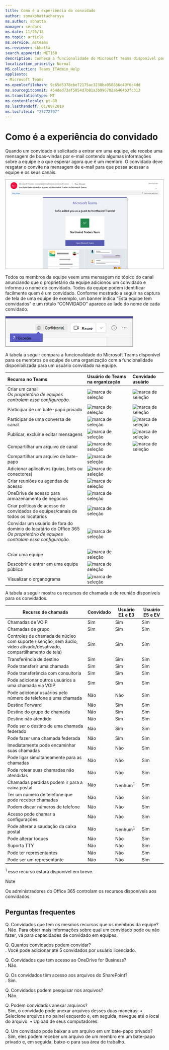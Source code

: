 ```yaml
---
title: Como é a experiência do convidado
author: somakbhattacharyya
ms.author: sbhatta
manager: serdars
ms.date: 11/26/18
ms.topic: article
ms.service: msteams
ms.reviewer: sbhatta
search.appverid: MET150
description: Conheça a funcionalidade do Microsoft Teams disponível para usuários convidados.
localization_priority: Normal
MS.collection: Teams_ITAdmin_Help
appliesto:
- Microsoft Teams
ms.openlocfilehash: 9c65d5378ebe72175ac3238ba058866c49f6c4dd
ms.sourcegitcommit: 454ded73af5854d7b81a3b996702a6464b3fc313
ms.translationtype: MT
ms.contentlocale: pt-BR
ms.lasthandoff: 01/09/2019
ms.locfileid: "27772797"
---
```

<a name="what-the-guest-experience-is-like"></a>Como é a experiência do convidado
=================================

Quando um convidado é solicitado a entrar em uma equipe, ele recebe uma mensagem de boas-vindas por e-mail contendo algumas informações sobre a equipe e o que esperar agora que é um membro. O convidado deve resgatar o convite na mensagem de e-mail para que possa acessar a equipe e os seus canais.
  
    
    

  
    
    
![Exemplo de uma mensagem de e-mail de boas vindas enviada por um proprietário de equipe no Microsoft Teams para um usuário convidado. A mensagem inclui um texto que pode ser personalizado pelo proprietário da equipe e breves descrições dos recursos do Teams, como bate-papo, chamadas e reuniões.](media/guest-experience-image1.png)
  
    
    
Todos os membros da equipe veem uma mensagem no tópico do canal anunciando que o proprietário da equipe adicionou um convidado e informou o nome do convidado. Todos da equipe podem identificar facilmente quem é um convidado. Conforme mostrado a seguir na captura de tela de uma equipe de exemplo, um banner indica “Esta equipe tem convidados” e um rótulo “CONVIDADO” aparece ao lado do nome de cada convidado.
  
    
    

  
    
    
![A captura de tela mostra uma parte do canal de Marketing da Northwind Traders, com a notificação no banner superior indicando “Esta equipe tem convidados” e os usuários convidados identificados com a palavra “CONVIDADO” ao lado do seu nome.](media/guest-experience-image2.png)
  
    
    
A tabela a seguir compara a funcionalidade do Microsoft Teams disponível para os membros de equipe de uma organização com a funcionalidade disponibilizada para um usuário convidado na equipe.
  
    
    


|**Recurso no Teams**|**Usuário do Teams na organização**|**Convidado usuário**|
|:-----|:-----|:-----|
|Criar um canal  <br/>  *Os proprietário de equipes controlam essa configuração.*  <br/> |![marca de seleção](media/5277fbec-0a8f-4bd0-b906-d6ddee85a46c.png)|![marca de seleção](media/5277fbec-0a8f-4bd0-b906-d6ddee85a46c.png)|
|Participar de um bate-papo privado  <br/> |![marca de seleção](media/5277fbec-0a8f-4bd0-b906-d6ddee85a46c.png)|![marca de seleção](media/5277fbec-0a8f-4bd0-b906-d6ddee85a46c.png)|
|Participar de uma conversa de canal  <br/> |![marca de seleção](media/5277fbec-0a8f-4bd0-b906-d6ddee85a46c.png)|![marca de seleção](media/5277fbec-0a8f-4bd0-b906-d6ddee85a46c.png)|
|Publicar, excluir e editar mensagens  <br/> |![marca de seleção](media/5277fbec-0a8f-4bd0-b906-d6ddee85a46c.png)|![marca de seleção](media/5277fbec-0a8f-4bd0-b906-d6ddee85a46c.png)|
|Compartilhar um arquivo de canal  <br/> |![marca de seleção](media/5277fbec-0a8f-4bd0-b906-d6ddee85a46c.png)|![marca de seleção](media/5277fbec-0a8f-4bd0-b906-d6ddee85a46c.png)|
|Compartilhar um arquivo de bate-papo  <br/> |![marca de seleção](media/5277fbec-0a8f-4bd0-b906-d6ddee85a46c.png)||
|Adicionar aplicativos (guias, bots ou conectores)  <br/> |![marca de seleção](media/5277fbec-0a8f-4bd0-b906-d6ddee85a46c.png)||
|Criar reuniões ou agendas de acesso  <br/> |![marca de seleção](media/5277fbec-0a8f-4bd0-b906-d6ddee85a46c.png)||
|OneDrive de acesso para armazenamento de negócios  <br/> |![marca de seleção](media/5277fbec-0a8f-4bd0-b906-d6ddee85a46c.png)||
|Criar políticas de acesso de convidados de equipes/canais de todos os locatários  <br/> |![marca de seleção](media/5277fbec-0a8f-4bd0-b906-d6ddee85a46c.png)||
|Convidar um usuário de fora do domínio do locatário do Office 365 <br/>  *Os proprietário de equipes controlam essa configuração.*  <br/> <br/> |![marca de seleção](media/5277fbec-0a8f-4bd0-b906-d6ddee85a46c.png)||
|Criar uma equipe  <br/> |![marca de seleção](media/5277fbec-0a8f-4bd0-b906-d6ddee85a46c.png)||
|Descobrir e entrar em uma equipe pública  <br/> |![marca de seleção](media/5277fbec-0a8f-4bd0-b906-d6ddee85a46c.png)||
|Visualizar o organograma  <br/> |![marca de seleção](media/5277fbec-0a8f-4bd0-b906-d6ddee85a46c.png)||
   
A tabela a seguir mostra os recursos de chamada e de reunião disponíveis para os convidados.

| Recurso de chamada | Convidado | Usuário E1 e E3 | Usuário E5 e EV |
| --------------- | ----- | -------------- | -------------- |
| Chamadas de VOIP | Sim | Sim | Sim |
| Chamadas de grupo | Sim | Sim | Sim |
| Controles de chamada de núcleo com suporte (isenção, sem áudio, vídeo ativado/desativado, compartilhamento de tela) | Sim | Sim | Sim |
| Transferência de destino | Sim | Sim | Sim |
| Pode transferir uma chamada | Sim | Sim | Sim |
| Pode transferência com consultoria | Sim | Sim | Sim |
| Pode adicionar outros usuários a uma chamada via VOIP | Sim | Sim | Sim |
| Pode adicionar usuários pelo número de telefone a uma chamada | Não | Não | Sim |
| Destino Forward | Não | Sim | Sim |
| Destino do grupo de chamada | Não | Sim | Sim |
| Destino não atendido | Não | Sim | Sim |
| Pode ser o destino de uma chamada federado | Não | Sim | Sim |
| Pode fazer uma chamada federada | Não | Sim | Sim |
| Imediatamente pode encaminhar suas chamadas | Não | Não | Sim |
| Pode ligar simultaneamente para as chamadas | Não | Não | Sim |
| Pode rotear suas chamadas não atendidas | Não | Não | Sim |
| Chamadas perdidas podem ir para a caixa postal | Não | Nenhum<sup>1</sup> |Sim |
| Ter um número de telefone que pode receber chamadas | Não | Não | Sim |
| Podem discar números de telefone | Não | Não | Sim |
| Acesso pode chamar a configurações | Não | Não | Sim |
| Pode alterar a saudação da caixa postal | Não | Nenhum<sup>1</sup> | Sim |
| Pode alterar toques | Não | Não  | Sim |
| Suporta TTY | Não | Não | Sim |
| Pode ter representantes | Não | Não | Sim |
|  Pode ser um representante | Não | Não | Sim |


<sup>1</sup> esse recurso estará disponível em breve.



> [!NOTE]
> Os administradores do Office 365 controlam os recursos disponíveis aos convidados. 
  
## <a name="frequently-asked-questions"></a>Perguntas frequentes
  
Q. Convidados que tem os mesmos recursos que os membros da equipe?<br>
. Não. Para obter mais informações sobre qual um convidado pode ou não fazer, vá para capacidades de convidado em equipes.

Q. Quantos convidados podem convidar?<br>
. Você pode adicionar até 5 convidados por usuário licenciado.

Q. Convidados que tem acesso ao OneDrive for Business?<br>
. Não.

Q. Os convidados têm acesso aos arquivos do SharePoint?<br>
. Sim.

Q. Convidados podem pesquisar nos arquivos?<br>
. Não.

Q. Podem convidados anexar arquivos?<br>
. Sim, o convidado pode anexar arquivos desses duas maneiras: • Selecione arquivos no painel esquerdo e, em seguida, navegue até o local do arquivo.
• Upload de seus computadores.

Q. Um convidado pode baixar a um arquivo em um bate-papo privado?<br>
. Sim, eles podem receber um arquivo de um membro em um bate-papo privado e, em seguida, baixe-o para sua área de trabalho.
